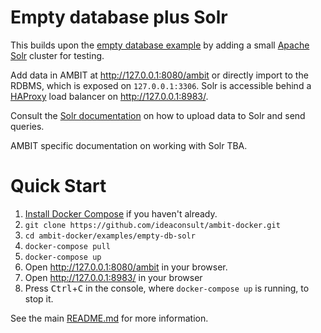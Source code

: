 # Empty database plus Solr
This builds upon the [empty database example](../empty-db) by adding a small [Apache Solr](https://solr.apache.org/) cluster for testing.

Add data in AMBIT at http://127.0.0.1:8080/ambit or directly import to the RDBMS, which is exposed on `127.0.0.1:3306`. Solr is accessible behind a [HAProxy](http://www.haproxy.org/) load balancer on http://127.0.0.1:8983/.

Consult the [Solr documentation](https://solr.apache.org/guide/about-this-guide.html) on how to upload data to Solr and send queries.

AMBIT specific documentation on working with Solr TBA.

# Quick Start
1. [Install Docker Compose](https://docs.docker.com/compose/install/) if you haven't already.
1. `git clone https://github.com/ideaconsult/ambit-docker.git`
1. `cd ambit-docker/examples/empty-db-solr`
1. `docker-compose pull`
1. `docker-compose up`
1. Open http://127.0.0.1:8080/ambit in your browser.
1. Open http://127.0.0.1:8983/ in your browser
1. Press <kbd>Ctrl</kbd>+<kbd>C</kbd> in the console, where `docker-compose up` is running, to stop it.

See the main [README.md](../../README.md) for more information.